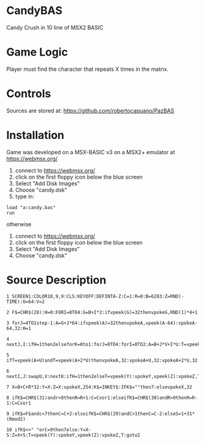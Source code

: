 # CandyBAS
 Candy Crush in 10 line of MSX2 BASIC

# Game Logic
Player must find the character that repeats X times in the matrix.

# Controls

Sources are stored at: https://github.com/robertocapuano/PazBAS

# Installation
Game was developed on a MSX-BASIC v3 on a MSX2+ emulator at https://webmsx.org/
1. connect to https://webmsx.org/
2. click on the first floppy icon below the blue screen
3. Select "Add Disk Images"
4. Choose "candy.dsk"
5. type in:
```
load "a:candy.bas"
run
```

otherwise
1. connect to https://webmsx.org/
2. click on the first floppy icon below the blue screen
3. Select "Add Disk Images"
4. Choose "candy.dsk"

# Source Description

```
1 SCREEN1:COLOR10,9,9:CLS:KEYOFF:DEFINTA-Z:C=1:R=0:B=6283:Z=RND(-TIME):U=64:V=2
```
```
2 F$=CHR$(28):H=0:FORI=0TO4:G=B+I*2:ifvpeek(G)=32thenvpokeG,RND(1)*4+1
```
```
3 forJ=4TO1step-1:A=G+J*64:ifvpeek(A)=32thenvpokeA,vpeek(A-64):vpokeA-64,32:H=1
```
```
4 nextJ,I:ifH=1then2elseforK=0to1:forJ=0TO4:forI=0TO2:A=B+J*V+I*U:T=vpeek(A)
```
```
5 ifT=vpeek(A+U)andT=vpeek(A+2*U)thenvpokeA,32:vpokeA+U,32:vpokeA+2*U,32:H=1:Y=Z
```
```
6 nextI,J:swapU,V:nextK:ifH=1then2elseT=vpeek(Y):vpokeY,vpeek(Z):vpokeZ,T
```
```
7 X=B+C+R*32:Y=X:Z=X:vpokeX,254:K$=INKEY$:IFK$=""then7:elsevpokeX,32
```
```
8 ifK$=CHR$(31)andr<8thenR=R+1:C=Cxor1:elseifK$=CHR$(30)andR>0thenR=R-1:C=Cxor1
```
```
9 ifK$=F$andc<7thenC=C+2:elseifK$=CHR$(29)andC>1thenC=C-2:elseS=1+31*(Rmod2)
```
```
10 ifK$<>" "orC=9then7else:Y=X-S:Z=X+S:T=vpeek(Y):vpokeY,vpeek(Z):vpokeZ,T:goto2
```

